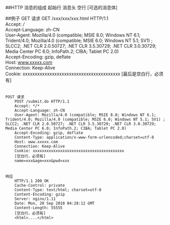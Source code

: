 ##HTTP 消息的组成
    起始行
    消息头
    空行
    [可选的消息体]

##例子
    GET 请求
        GET /xxx/xxx/xxx.html HTTP/1.1  
        Accept: */*  
        Accept-Language: zh-CN  
        User-Agent: Mozilla/4.0 (compatible; MSIE 8.0; Windows NT 6.1; Trident/4.0; Mozilla/4.0 (compatible; MSIE 6.0; Windows NT 5.1; SV1) ; SLCC2; .NET CLR 2.0.50727; .NET CLR 3.5.30729; .NET CLR 3.0.30729; Media Center PC 6.0; InfoPath.2; CIBA; Tablet PC 2.0)  
        Accept-Encoding: gzip, deflate  
        Host: www.xxxxx.com  
        Connection: Keep-Alive  
        Cookie: xxxxxxxxxxxxxxxxxxxxxxxxxxxxxxxxxxxxxxxx 
        [最后是空白行，必须有]         
######
    POST 请求
        POST /submit.do HTTP/1.1  
        Accept: */*  
        Accept-Language: zh-CN  
        User-Agent: Mozilla/4.0 (compatible; MSIE 8.0; Windows NT 6.1; Trident/4.0; Mozilla/4.0 (compatible; MSIE 6.0; Windows NT 5.1; SV1) ; SLCC2; .NET CLR 2.0.50727; .NET CLR 3.5.30729; .NET CLR 3.0.30729; Media Center PC 6.0; InfoPath.2; CIBA; Tablet PC 2.0)  
        Accept-Encoding: gzip, deflate  
        Content-Type: application/x-www-form-urlencoded;charset=utf-8
        Host: www.xxxxx.com  
        Connection: Keep-Alive  
        Cookie: xxxxxxxxxxxxxxxxxxxxxxxxxxxxxxxxxxxxxxxx 
        [空白行，必须有]     
        name=xxx&age=xxx&pwd=xxx
######
    响应
        HTTP/1.1 200 OK  
        Cache-Control: private  
        Content-Type: text/html; charset=utf-8  
        Content-Encoding: gzip  
        Server: nginx/1.11  
        Date: Mon, 20 Sep 2010 04:28:12 GMT  
        Content-Length: 55555  
        [空白行，必须有]     
        <html>....</html>
        


        